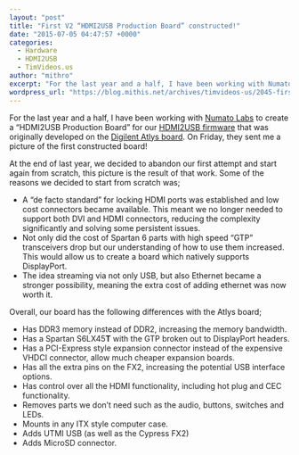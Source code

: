 ```yaml
---
layout: "post"
title: "First V2 “HDMI2USB Production Board” constructed!"
date: "2015-07-05 04:47:57 +0000"
categories:
  - Hardware
  - HDMI2USB
  - TimVideos.us
author: "mithro"
excerpt: "For the last year and a half, I have been working with Numato Labs to create a &#8220;HDMI2USB Production Board&#8221; for our HDMI2USB firmware that was..."
wordpress_url: "https://blog.mithis.net/archives/timvideos-us/2045-first-v2-hdmi2usb-production-board-constructed"
---
```


<p>For the last year and a half, I have been working with <a href="https://blog.mithis.net/numato.com">Numato Labs</a> to create a &#8220;HDMI2USB Production Board&#8221; for our <a href="https://github.com/timvideos/HDMI2USB">HDMI2USB firmware</a> that was originally developed on the <a href="https://blog.mithis.net/digilentinc.com/atlys/">Digilent Atlys board</a>. On Friday, they sent me a picture of the first constructed board!</p> <p>At the end of last year, we decided to abandon our first attempt and start again from scratch, this picture is the result of that work. Some of the reasons we decided to start from scratch was;</p> <ul> <li>A &#8220;de facto standard&#8221; for locking HDMI ports was established and low cost connectors became available. This meant we no longer needed to support both DVI and HDMI connectors, reducing the complexity significantly and solving some persistent issues.</li> <li>Not only did the cost of Spartan 6 parts with high speed &#8220;GTP&#8221; transceivers drop but our understanding of how to use them increased. This would allow us to create a board which natively supports DisplayPort.</li> <li>The idea streaming via not only USB, but also Ethernet became a stronger possibility, meaning the extra cost of adding ethernet was now worth it.</li> </ul> <p dir="ltr">Overall, our board has the following differences with the Atlys board;</p> <ul style="color: rgb(34, 34, 34);"> <li><span style="color: rgb(34, 34, 34);">Has DDR3 memory instead of DDR2, increasing the memory bandwidth.</span></li> <li>Has a Spartan S6LX45<strong>T</strong> with the GTP broken out to DisplayPort headers.</li> <li><span style="color: rgb(34, 34, 34);">Has a PCI-Express style expansion connector instead of the expensive VHDCI connector, allow much cheaper expansion boards.</span></li> <li><span style="color: rgb(34, 34, 34);">Has all the extra pins on the FX2, increasing the potential USB interface options.</span></li> <li>Has control over all the HDMI functionality, including hot plug and CEC functionality.</li> <li><span style="color: rgb(34, 34, 34);">Removes parts we don&#8217;t need such as the audio, </span>buttons, switches and LEDs.</li> <li>Mounts in any ITX style computer case.</li> <li><span style="color: rgb(34, 34, 34);">Adds UTMI USB (as well as the Cypress FX2)</span></li> <li><span style="color: rgb(34, 34, 34);">Adds MicroSD connector.</span></li> </ul>